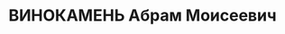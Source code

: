 ---
title: ВИНОКАМЕНЬ Абрам Моисеевич
description: '1889 р. н., м. Варшава Варшавської губ. Єврей, освіта поча-ткова, директор
  1-го держшкірзаводу. Проживав у м. Бердичів Вінницької обл.

  Заарештований 12 липня 1937 р. Обвинувачувався в причетності до к.-р. троцькістської
  терористичної організації. За вироком ВК ВС СРСР від 23 листопада 1937 р. розстріляний
  24 листопада 1937 р. у м. Одеса.

  Реабілітований у 1958 р.'
---